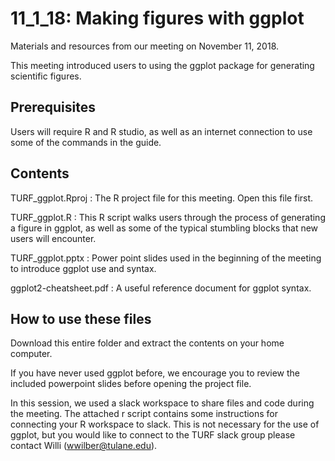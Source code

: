 # 11_1_18: Making figures with ggplot

Materials and resources from our meeting on November 11, 2018. 

This meeting introduced users to using the ggplot package for generating scientific figures.

## Prerequisites

Users will require R and R studio, as well as an internet connection to use some of the commands in the guide.

## Contents

TURF_ggplot.Rproj : The R project file for this meeting. Open this file first.

TURF_ggplot.R : This R script walks users through the process of generating a figure in ggplot, as well as some of the typical stumbling blocks that new users will encounter.

TURF_ggplot.pptx : Power point slides used in the beginning of the meeting to introduce ggplot use and syntax.

ggplot2-cheatsheet.pdf : A useful reference document for ggplot syntax.


## How to use these files

Download this entire folder and extract the contents on your home computer.

If you have never used ggplot before, we encourage you to review the included powerpoint slides before opening the project file.

In this session, we used a slack workspace to share files and code during the meeting. The attached r script contains some instructions for connecting your R workspace to slack. This is not necessary for the use of ggplot, but you would like to connect to the TURF slack group please contact Willi (wwilber@tulane.edu).
